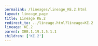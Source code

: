```yaml
---
permalink: /lineages/lineage_KE.2.html
layout: lineage_page
title: Lineage KE.2
redirect_to: ../lineage.html?lineage=KE.2
lineage: KE.2
parent: XBB.1.19.1.5.1.1
children: ['KE.2']
---
```

